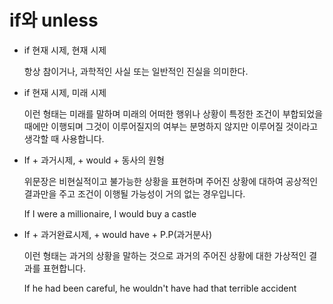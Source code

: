if와 unless
===

- if 현재 시제, 현재 시제

    항상 참이거나, 과학적인 사실 또는 일반적인 진실을 의미한다.

- if 현재 시제, 미래 시제

    이런 형태는 미래를 말하며 미래의 어떠한 행위나 상황이 특정한 조건이 부합되었을 때에만 이행되며 그것이 이루어질지의 여부는 분명하지 않지만 이루어질 것이라고 생각할 때 사용합니다.

- If + 과거시제, + would + 동사의 원형

    위문장은 비현실적이고 불가능한 상황을 표현하며 주어진 상황에 대하여 공상적인 결과만을 주고 조건이 이행될 가능성이 거의 없는 경우입니다.

    If I were a millionaire, I would buy a castle

- If + 과거완료시제, + would have + P.P(과거분사)

    이런 형태는 과거의 상황을 말하는 것으로 과거의 주어진 상황에 대한 가상적인 결과를 표현합니다.

    If he had been careful, he wouldn't have had that terrible accident